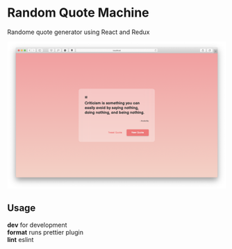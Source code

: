 # Random Quote Machine
Randome quote generator using React and Redux

![alt text](src/banner.png "Random Quote Machine")

## Usage
**dev** for development <br/>
**format** runs prettier plugin <br/>
**lint** eslint

